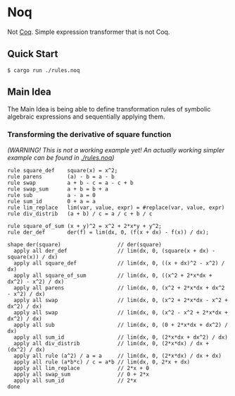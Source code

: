 # Noq

Not [Coq](https://coq.inria.fr/). Simple expression transformer that is not Coq.

## Quick Start

```console
$ cargo run ./rules.noq
```

## Main Idea

The Main Idea is being able to define transformation rules of symbolic algebraic expressions and sequentially applying them.

### Transforming the derivative of square function

*(WARNING! This is not a working example yet! An actually working simpler example can be found in [./rules.noq](./rules.noq))*

```
rule square_def    square(x) = x^2;
rule parens        (a) - b = a - b
rule swap          a + b - c = a - c + b
rule swap_sum      a + b = b + a
rule sub           a - a = 0
rule sum_id        0 + a = a
rule lim_replace   lim(var, value, expr) = #replace(var, value, expr)
rule div_distrib   (a + b) / c = a / c + b / c

rule square_of_sum (x + y)^2 = x^2 + 2*x*y + y^2;
rule der_def       der(f) = lim(dx, 0, (f(x + dx) - f(x)) / dx);

shape der(square)                  // der(square)
  apply all der_def                // lim(dx, 0, (square(x + dx) - square(x)) / dx)
  apply all square_def             // lim(dx, 0, ((x + dx)^2 - x^2) / dx)
  apply all square_of_sum          // lim(dx, 0, ((x^2 + 2*x*dx + dx^2) - x^2) / dx)
  apply all parens                 // lim(dx, 0, (x^2 + 2*x*dx + dx^2 - x^2) / dx)
  apply all swap                   // lim(dx, 0, (x^2 + 2*x*dx - x^2 + dx^2) / dx)
  apply all swap                   // lim(dx, 0, (x^2 - x^2 + 2*x*dx + dx^2) / dx)
  apply all sub                    // lim(dx, 0, (0 + 2*x*dx + dx^2) / dx)
  apply all sum_id                 // lim(dx, 0, (2*x*dx + dx^2) / dx)
  apply all div_distrib            // lim(dx, 0, (2*x*dx) / dx + (dx^2) / dx)
  apply all rule (a^2) / a = a     // lim(dx, 0, (2*x*dx) / dx + dx)
  apply all rule (a*b*c) / c = a*b // lim(dx, 0, 2*x + dx)
  apply all lim_replace            // 2*x + 0
  apply all swap_sum               // 0 + 2*x
  apply all sum_id                 // 2*x
done
```
